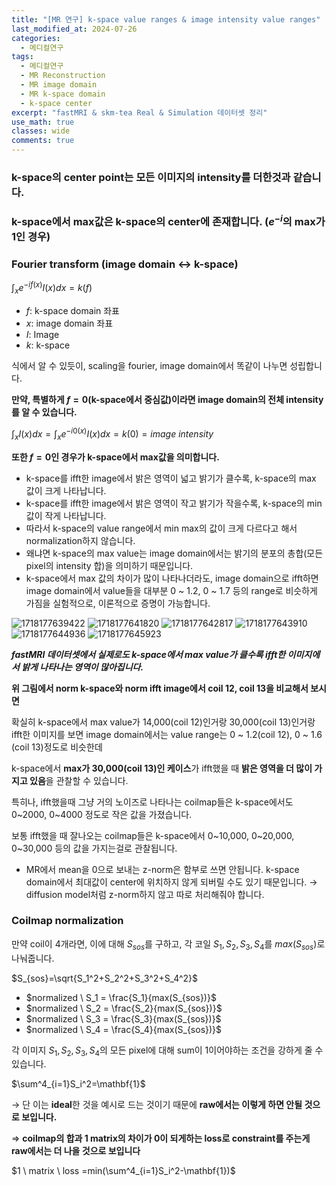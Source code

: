 ```yaml
---
title: "[MR 연구] k-space value ranges & image intensity value ranges"
last_modified_at: 2024-07-26
categories:
  - 메디컬연구
tags:
  - 메디컬연구
  - MR Reconstruction
  - MR image domain
  - MR k-space domain
  - k-space center
excerpt: "fastMRI & skm-tea Real & Simulation 데이터셋 정리"
use_math: true
classes: wide
comments: true
---
```


### k-space의 center point는 모든 이미지의 intensity를 더한것과 같습니다.

### k-space에서 max값은 k-space의 center에 존재합니다. $(e^{-i}$의 max가 1인 경우)

### Fourier transform (image domain ↔ k-space)

$\int_xe^{-if(x)}I(x)dx =k(f)$

- $f$: k-space domain 좌표
- $x$: image domain 좌표
- $I$: Image
- $k$: k-space

식에서 알 수 있듯이, scaling을 fourier, image domain에서 똑같이 나누면 성립합니다.

**만약, 특별하게 $f=0$(k-space에서 중심값)이라면 image domain의 전체 intensity를 알 수 있습니다.**

$\int_xI(x)dx=\int_xe^{-i0(x)}I(x)dx =k(0)=image \ intensity$

**또한 $f=0$인 경우가 k-space에서 max값을 의미합니다.**

- k-space를 ifft한 image에서 밝은 영역이 넓고 밝기가 클수록, k-space의 max 값이 크게 나타납니다.
- k-space를 ifft한 image에서 밝은 영역이 작고 밝기가 작을수록, k-space의 min 값이 작게 나타납니다.
- 따라서 k-space의 value range에서 min max의 값이 크게 다르다고 해서 normalization하지 않습니다.
- 왜냐면 k-space의 max value는 image domain에서는 밝기의 분포의 총합(모든 pixel의 intensity 합)을 의미하기 때문입니다.
- k-space에서 max 값의 차이가 많이 나타나더라도, image domain으로 ifft하면 image domain에서 value들을 대부분 0 ~ 1.2, 0 ~ 1.7 등의 range로 비슷하게 가짐을 실험적으로, 이론적으로 증명이 가능합니다.

![1718177639422](https://github.com/sandokim/sandokim.github.io/assets/74639652/d5a48b90-9993-4d87-8552-ff15424385bc)
![1718177641820](https://github.com/sandokim/sandokim.github.io/assets/74639652/a2da711e-6096-483f-ac0f-a272996ad976)
![1718177642817](https://github.com/sandokim/sandokim.github.io/assets/74639652/fc2aa2ca-53e1-457e-a2ed-b4a16d8c1753)
![1718177643910](https://github.com/sandokim/sandokim.github.io/assets/74639652/5048d675-5054-4e5b-b1ac-37f8071493cf)
![1718177644936](https://github.com/sandokim/sandokim.github.io/assets/74639652/4f4bbe16-a026-4a8a-a821-ac4d1197a9ec)
![1718177645923](https://github.com/sandokim/sandokim.github.io/assets/74639652/85f9d46c-1ed0-44f0-92af-3ab065fa03dd)

***fastMRI 데이터셋에서 실제로도 k-space에서 max value가 클수록 ifft한 이미지에서 밝게 나타나는 영역이 많아집니다.***

**위 그림에서 norm k-space와 norm ifft image에서 coil 12, coil 13을 비교해서 보시면**

확실히 k-space에서 max value가 14,000(coil 12)인거랑 30,000(coil 13)인거랑 ifft한 이미지를 보면 image domain에서는 value range는 0 ~ 1.2(coil 12), 0 ~ 1.6 (coil 13)정도로 비슷한데

k-space에서 **max가 30,000(coil 13)인 케이스**가 ifft했을 때 **밝은 영역을 더 많이 가지고 있음**을 관찰할 수 있습니다.

특히나, ifft했을때 그냥 거의 노이즈로 나타나는 coilmap들은 k-space에서도 0~2000, 0~4000 정도로 작은 값을 가졌습니다.

보통 ifft했을 때 잘나오는 coilmap들은 k-space에서 0~10,000, 0~20,000, 0~30,000 등의 값을 가지는걸로 관찰됩니다.

- MR에서 mean을 0으로 보내는 z-norm은 함부로 쓰면 안됩니다. k-space domain에서 최대값이 center에 위치하지 않게 되버릴 수도 있기 때문입니다. → diffusion model처럼 z-norm하지 않고 따로 처리해줘야 합니다.

### Coilmap normalization

만약 coil이 4개라면, 이에 대해 $S_{sos}$를 구하고, 각 코일 $S_1, S_2, S_3, S_4$를 $max(S_{sos})$로 나눠줍니다.

$S_{sos}=\sqrt{S_1^2+S_2^2+S_3^2+S_4^2}$

- $normalized \ S_1 = \frac{S_1}{max(S_{sos})}$
- $normalized \ S_2 = \frac{S_2}{max(S_{sos})}$
- $normalized \ S_3 = \frac{S_3}{max(S_{sos})}$
- $normalized \ S_4 = \frac{S_4}{max(S_{sos})}$

각 이미지 $S_1, S_2, S_3, S_4$의 모든 pixel에 대해 sum이 1이어야하는 조건을 강하게 줄 수 있습니다.

$\sum^4_{i=1}S_i^2=\mathbf{1}$

→ 단 이는 **ideal**한 것을 예시로 드는 것이기 때문에 **raw에서는 이렇게 하면 안될 것으로 보입니다.**

⇒ **coilmap의 합과 1 matrix의 차이가 0이 되게하는 loss로 constraint를 주는게 raw에서는 더 나을 것으로 보입니다**

$1 \ matrix \ loss =min(\sum^4_{i=1}S_i^2-\mathbf{1})$
